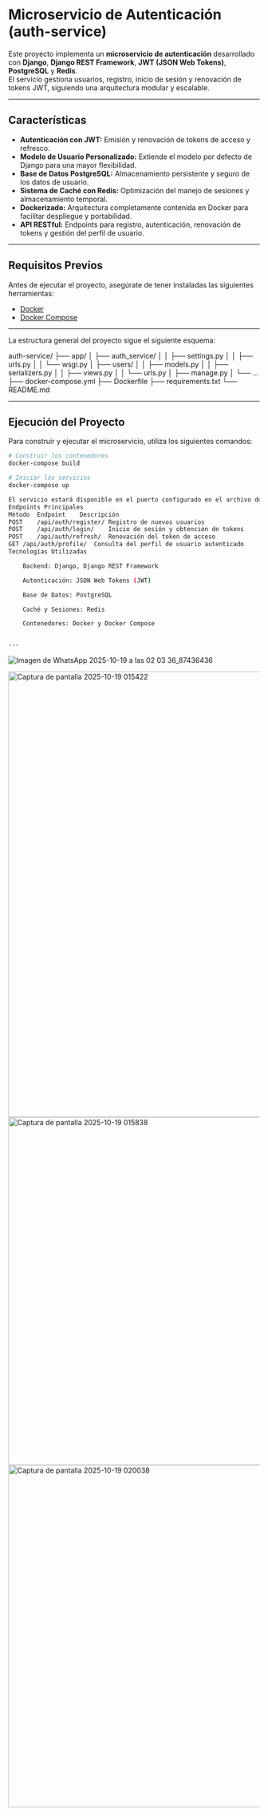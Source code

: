 # Microservicio de Autenticación (auth-service)

Este proyecto implementa un **microservicio de autenticación** desarrollado con **Django**, **Django REST Framework**, **JWT (JSON Web Tokens)**, **PostgreSQL** y **Redis**.  
El servicio gestiona usuarios, registro, inicio de sesión y renovación de tokens JWT, siguiendo una arquitectura modular y escalable.

---

## Características

- **Autenticación con JWT:** Emisión y renovación de tokens de acceso y refresco.
- **Modelo de Usuario Personalizado:** Extiende el modelo por defecto de Django para una mayor flexibilidad.
- **Base de Datos PostgreSQL:** Almacenamiento persistente y seguro de los datos de usuario.
- **Sistema de Caché con Redis:** Optimización del manejo de sesiones y almacenamiento temporal.
- **Dockerizado:** Arquitectura completamente contenida en Docker para facilitar despliegue y portabilidad.
- **API RESTful:** Endpoints para registro, autenticación, renovación de tokens y gestión del perfil de usuario.

---

## Requisitos Previos

Antes de ejecutar el proyecto, asegúrate de tener instaladas las siguientes herramientas:

- [Docker](https://www.docker.com/)
- [Docker Compose](https://docs.docker.com/compose/)

---

La estructura general del proyecto sigue el siguiente esquema:

auth-service/
├── app/
│ ├── auth_service/
│ │ ├── settings.py
│ │ ├── urls.py
│ │ └── wsgi.py
│ ├── users/
│ │ ├── models.py
│ │ ├── serializers.py
│ │ ├── views.py
│ │ └── urls.py
│ ├── manage.py
│ └── ...
├── docker-compose.yml
├── Dockerfile
├── requirements.txt
└── README.md



---

## Ejecución del Proyecto

Para construir y ejecutar el microservicio, utiliza los siguientes comandos:

```bash
# Construir los contenedores
docker-compose build

# Iniciar los servicios
docker-compose up

El servicio estará disponible en el puerto configurado en el archivo docker-compose.yml (por defecto http://localhost:8000).
Endpoints Principales
Método	Endpoint	Descripción
POST	/api/auth/register/	Registro de nuevos usuarios
POST	/api/auth/login/	Inicio de sesión y obtención de tokens
POST	/api/auth/refresh/	Renovación del token de acceso
GET	/api/auth/profile/	Consulta del perfil de usuario autenticado
Tecnologías Utilizadas

    Backend: Django, Django REST Framework

    Autenticación: JSON Web Tokens (JWT)

    Base de Datos: PostgreSQL

    Caché y Sesiones: Redis

    Contenedores: Docker y Docker Compose


---
```
![Imagen de WhatsApp 2025-10-19 a las 02 03 36_87436436](https://github.com/user-attachments/assets/088faeab-7118-46e9-8026-3621878ad2b7)

<img width="1514" height="893" alt="Captura de pantalla 2025-10-19 015422" src="https://github.com/user-attachments/assets/d8902a43-8b46-41c9-bf1b-6e53ac972796" />

<img width="1237" height="697" alt="Captura de pantalla 2025-10-19 015838" src="https://github.com/user-attachments/assets/e9945148-3a46-4b72-9889-239219bcf324" />

<img width="1506" height="686" alt="Captura de pantalla 2025-10-19 020038" src="https://github.com/user-attachments/assets/62118a08-e8b7-4cd5-a445-4ec60416bf82" />





